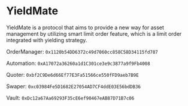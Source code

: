 # YieldMate

YieldMate is a protocol that aims to provide a new way for asset management by
utilizing smart limit order feature, which is a limit order integrated with yielding strategy.

OrderManager: `0x1120b54DD6372c49d7060cc858C58D34115fd787`

Automation: `0xA17072a36260a1d1C301ce3e9c3877a9f9Fb4008`

Quoter: `0xbf2C9De6d66Ef77E3Fa51566ce550fFD9aeb7B9E`

Swaper: `0xc03984Fe5D1682E27054AD7CF4ddE03E56bdDB36`

Vault: `0xDc12a67Aa69293F35cE6ef90467eAB87D71B7c06`
